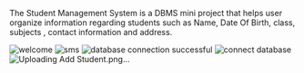 The Student Management System is a DBMS mini project that helps user organize information regarding students such as Name, Date Of Birth, class, subjects , contact information and address.


![welcome](https://github.com/user-attachments/assets/728f593d-3ad6-4ab7-b54f-fd47773bb80d)
![sms](https://github.com/user-attachments/assets/ad4bb122-05d5-405d-b3cb-bb5bb0262dcc)
![database connection successful](https://github.com/user-attachments/assets/6448c3b3-d851-40f7-a257-6c83d819b739)
![connect database](https://github.com/user-attachments/assets/50681ef6-2c5a-4864-a507-8e2044e4c077)
![Uploading Add Student.png…]()
